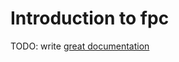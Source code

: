 # Introduction to fpc

TODO: write [great documentation](http://jacobian.org/writing/great-documentation/what-to-write/)
